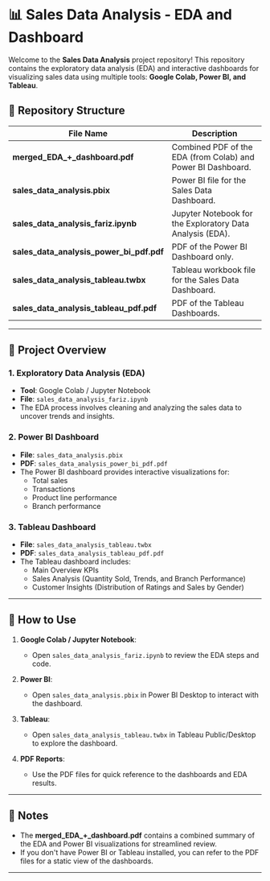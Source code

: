 # 📊 Sales Data Analysis - EDA and Dashboard

Welcome to the **Sales Data Analysis** project repository! This repository contains the exploratory data analysis (EDA) and interactive dashboards for visualizing sales data using multiple tools: **Google Colab, Power BI, and Tableau**.

## 📁 **Repository Structure**

| File Name                                | Description                                                   |
|------------------------------------------|---------------------------------------------------------------|
| **merged_EDA_+_dashboard.pdf**           | Combined PDF of the EDA (from Colab) and Power BI Dashboard. |
| **sales_data_analysis.pbix**             | Power BI file for the Sales Data Dashboard.                  |
| **sales_data_analysis_fariz.ipynb**      | Jupyter Notebook for the Exploratory Data Analysis (EDA).    |
| **sales_data_analysis_power_bi_pdf.pdf** | PDF of the Power BI Dashboard only.                          |
| **sales_data_analysis_tableau.twbx**     | Tableau workbook file for the Sales Data Dashboard.          |
| **sales_data_analysis_tableau_pdf.pdf**  | PDF of the Tableau Dashboards.                               |

---

## 📝 **Project Overview**

### 1. **Exploratory Data Analysis (EDA)**
- **Tool**: Google Colab / Jupyter Notebook
- **File**: `sales_data_analysis_fariz.ipynb`
- The EDA process involves cleaning and analyzing the sales data to uncover trends and insights.

### 2. **Power BI Dashboard**
- **File**: `sales_data_analysis.pbix`
- **PDF**: `sales_data_analysis_power_bi_pdf.pdf`
- The Power BI dashboard provides interactive visualizations for:
  - Total sales
  - Transactions
  - Product line performance
  - Branch performance

### 3. **Tableau Dashboard**
- **File**: `sales_data_analysis_tableau.twbx`
- **PDF**: `sales_data_analysis_tableau_pdf.pdf`
- The Tableau dashboard includes:
  - Main Overview KPIs
  - Sales Analysis (Quantity Sold, Trends, and Branch Performance)
  - Customer Insights (Distribution of Ratings and Sales by Gender)

---

## 🚀 **How to Use**

1. **Google Colab / Jupyter Notebook**:
   - Open `sales_data_analysis_fariz.ipynb` to review the EDA steps and code.

2. **Power BI**:
   - Open `sales_data_analysis.pbix` in Power BI Desktop to interact with the dashboard.

3. **Tableau**:
   - Open `sales_data_analysis_tableau.twbx` in Tableau Public/Desktop to explore the dashboard.

4. **PDF Reports**:
   - Use the PDF files for quick reference to the dashboards and EDA results.

---

## 📌 **Notes**

- The **merged_EDA_+_dashboard.pdf** contains a combined summary of the EDA and Power BI visualizations for streamlined review.
- If you don't have Power BI or Tableau installed, you can refer to the PDF files for a static view of the dashboards.

---
